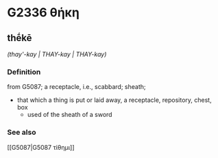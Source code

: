 # G2336 θήκη

## thḗkē

_(thay'-kay | THAY-kay | THAY-kay)_

### Definition

from G5087; a receptacle, i.e., scabbard; sheath; 

- that which a thing is put or laid away, a receptacle, repository, chest, box
  - used of the sheath of a sword

### See also

[[G5087|G5087 τίθημι]]
